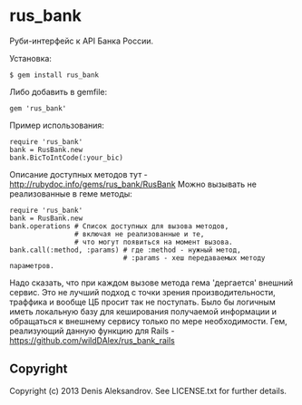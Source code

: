 # rus_bank

Руби-интерфейс к API Банка России.

Установка:

    $ gem install rus_bank

Либо добавить в gemfile:

    gem 'rus_bank'

Пример использования:

    require 'rus_bank'
    bank = RusBank.new
    bank.BicToIntCode(:your_bic)

Описание доступных методов тут - http://rubydoc.info/gems/rus_bank/RusBank
Можно вызывать не реализованные в геме методы:

    require 'rus_bank'
    bank = RusBank.new
    bank.operations # Список доступных для вызова методов,
                    # включая не реализованные и те,
                    # что могут появиться на момент вызова.
    bank.call(:method, :params) # где :method - нужный метод,
                                # :params - хеш передаваемых методу параметров.

Надо сказать, что при каждом вызове метода гема 'дергается' внешний сервис. Это не лучший подход с точки зрения производительности,
траффика и вообще ЦБ просит так не поступать. Было бы логичным иметь локальную базу для кеширования получаемой информации и
обращаться к внешнему сервису только по мере необходимости.
Гем, реализующий данную функцию для Rails - https://github.com/wildDAlex/rus_bank_rails


## Copyright

Copyright (c) 2013 Denis Aleksandrov. See LICENSE.txt for
further details.

